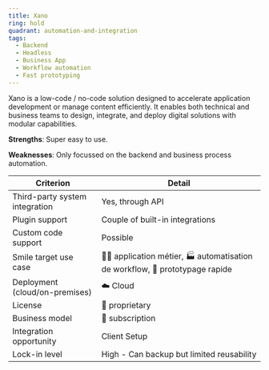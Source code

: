 ```yaml
---
title: Xano
ring: hold
quadrant: automation-and-integration
tags:
  - Backend
  - Headless
  - Business App
  - Workflow automation
  - Fast prototyping
---
```


Xano is a low-code / no-code solution designed to accelerate application development or manage content efficiently. It enables both technical and business teams to design, integrate, and deploy digital solutions with modular capabilities.

**Strengths**: Super easy to use.

**Weaknesses**: Only focussed on the backend and business process automation.

| Criterion | Detail |
|----------|--------|
| Third-party system integration | Yes, through API |
| Plugin support | Couple of built-in integrations |
| Custom code support | Possible |
| Smile target use case | 🧑‍💻 application métier, 🏭 automatisation de workflow, 👷 prototypage rapide |
| Deployment (cloud/on-premises) | ☁️ Cloud |
| License | 🔐 proprietary |
| Business model | 🔁 subscription |
| Integration opportunity | Client Setup |
| Lock-in level | High - Can backup but limited reusability |
